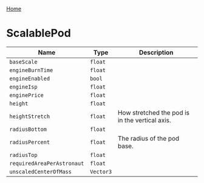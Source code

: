 [Home](https://wnp78.github.io/JunoXml/)

# ScalablePod


|Name|Type|Description|
|--|--|--|
|`baseScale`|`float`||
|`engineBurnTime`|`float`||
|`engineEnabled`|`bool`||
|`engineIsp`|`float`||
|`enginePrice`|`float`||
|`height`|`float`||
|`heightStretch`|`float`|How stretched the pod is in the vertical axis.|
|`radiusBottom`|`float`||
|`radiusPercent`|`float`|The radius of the pod base.|
|`radiusTop`|`float`||
|`requiredAreaPerAstronaut`|`float`||
|`unscaledCenterOfMass`|`Vector3`||


